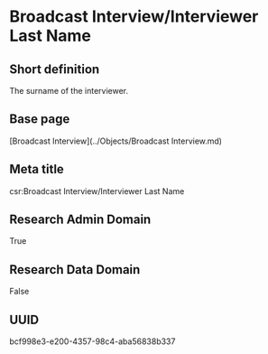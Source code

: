 # Broadcast Interview/Interviewer Last Name
## Short definition
The surname of the interviewer.
## Base page
[Broadcast Interview](../Objects/Broadcast Interview.md)
## Meta title
csr:Broadcast Interview/Interviewer Last Name
## Research Admin Domain
True
## Research Data Domain
False
## UUID
bcf998e3-e200-4357-98c4-aba56838b337

